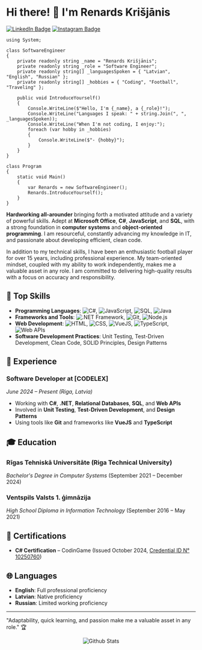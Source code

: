 # Hi there! 👋 I'm Renards Krišjānis

[![LinkedIn Badge](https://img.shields.io/badge/LinkedIn-informational?style=flat&logo=LinkedIn&logoColor=white&color=6aa6f8)](https://www.linkedin.com/in/renardskrisjanis)
[![Instagram Badge](https://img.shields.io/badge/-Instagram-e4405f?style=flat-square&logo=Instagram&logoColor=white)](https://www.instagram.com/renards.k/)
```
using System;

class SoftwareEngineer
{
    private readonly string _name = "Renards Krišjānis";
    private readonly string _role = "Software Engineer";
    private readonly string[] _languagesSpoken = { "Latvian", "English", "Russian" };
    private readonly string[] _hobbies = { "Coding", "Football", "Traveling" };

    public void IntroduceYourself()
    {
        Console.WriteLine($"Hello, I'm {_name}, a {_role}!");
        Console.WriteLine("Languages I speak: " + string.Join(", ", _languagesSpoken));
        Console.WriteLine("When I'm not coding, I enjoy:");
        foreach (var hobby in _hobbies)
        {
            Console.WriteLine($"- {hobby}");
        }
    }
}

class Program
{
    static void Main()
    {
        var Renards = new SoftwareEngineer();
        Renards.IntroduceYourself();
    }
}

```

**Hardworking all-arounder** bringing forth a motivated attitude and a variety of powerful skills.
Adept at **Microsoft Office**, **C#**, **JavaScript**, and **SQL**, with a strong foundation in **computer systems** and **object-oriented programming**.
I am resourceful, constantly advancing my knowledge in IT, and passionate about developing efficient, clean code.

In addition to my technical skills, I have been an enthusiastic football player for over 15 years, including professional experience.
My team-oriented mindset, coupled with my ability to work independently, makes me a valuable asset in any role. I am committed to delivering high-quality results with a focus on accuracy and responsibility.

## 🔧 **Top Skills**
- **Programming Languages**: ![C#](https://img.shields.io/badge/Code-Csharp-informational?style=flat&logo=dotnet&logoColor=white&color=6aa6f8), ![JavaScript](https://img.shields.io/badge/Code-JavaScript-informational?style=flat&logo=javascript&color=F7DF1E), ![SQL](https://img.shields.io/badge/Code-SQL-informational?style=flat&logo=SQLite&logoColor=white&color=6aa6f8), ![Java](https://img.shields.io/badge/Code-Java-informational?style=flat&logo=openjdk&logoColor=white&color=6aa6f8)
- **Frameworks and Tools**: ![.NET Framework](https://img.shields.io/badge/Framework-informational?style=flat&logo=dotnet&logoColor=white&color=512BD4), ![Git](https://img.shields.io/badge/GitHub-informational?style=flat&logo=GitHub&logoColor=white&color=512BD4), ![Node.js](https://img.shields.io/badge/Node.js-informational?style=flat&logo=Node.js&logoColor=white&color=512BD4)
- **Web Development**: ![HTML](https://img.shields.io/badge/HTML-informational?style=flat&logo=html5&logoColor=white&color=302683), ![CSS](https://img.shields.io/badge/CSS-informational?style=flat&logo=css3&logoColor=white&color=302683), ![VueJS](https://img.shields.io/badge/Vue.js-informational?style=flat&logo=vuedotjs&logoColor=white&color=302683), ![TypeScript](https://img.shields.io/badge/TypeScript-informational?style=flat&logo=typescript&logoColor=white&color=302683), ![Web APIs](https://img.shields.io/badge/Web%20APIs-informational?style=flat&logo=amazonapigateway&logoColor=white&color=302683)
- **Software Development Practices**: Unit Testing, Test-Driven Development, Clean Code, SOLID Principles, Design Patterns

## 💼 **Experience**

### Software Developer at [CODELEX]
*June 2024 – Present (Riga, Latvia)*  
- Working with **C#**, **.NET**, **Relational Databases**, **SQL**, and **Web APIs**
- Involved in **Unit Testing**, **Test-Driven Development**, and **Design Patterns**
- Using tools like **Git** and frameworks like **VueJS** and **TypeScript**


## 🎓 **Education**

### Rīgas Tehniskā Universitāte (Riga Technical University)  
*Bachelor's Degree in Computer Systems* (September 2021 – December 2024)

### Ventspils Valsts 1. ģimnāzija  
*High School Diploma in Information Technology* (September 2016 – May 2021)

## 📜 **Certifications**
- **C# Certification** – CodinGame (Issued October 2024, [Credential ID N° 10250760](https://www.codingame.com/certification/OggxdT7MtdI02LAOZSd_8w))

## 🌐 **Languages**
- **English**: Full professional proficiency
- **Latvian**: Native proficiency
- **Russian**: Limited working proficiency

---

"Adaptability, quick learning, and passion make me a valuable asset in any role." 🏆

<p align="center">
        <img src="https://raw.githubusercontent.com/mayhemantt/mayhemantt/Update/svg/Bottom.svg" alt="Github Stats" />
</p>
